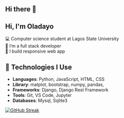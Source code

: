 ## Hi there 👋

## Hi, I'm Oladayo

💻 Computer science student at Lagos State University <br>
🌱 I’m a full stack developer <br>
🔭 I build responsive web app

## 🔧 Technologies I Use
- **Languages**: Python, JavaScript, HTML, CSS
- **Library**: matplot, bootstrap, numpy, pandas, 
- **Frameworks**: Django, Django Rest Framework
- **Tools**: Git, VS Code, Jupyter
- **Databases**: Mysql, Sqlite3

[![GitHub Streak](https://github-readme-streak-stats.herokuapp.com?user=oladayotech)](https://git.io/streak-stats)

